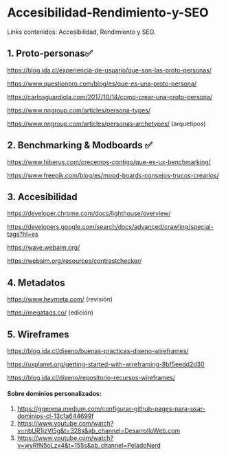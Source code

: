 # Accesibilidad-Rendimiento-y-SEO
Links contenidos: Accesibilidad, Rendimiento y SEO.

## 1. Proto-personas✅

<https://blog.ida.cl/experiencia-de-usuario/que-son-las-proto-personas/>

<https://www.questionpro.com/blog/es/que-es-una-proto-persona/>

<https://carlosguardiola.com/2017/10/14/como-crear-una-proto-persona/>

<https://www.nngroup.com/articles/persona-types/>

<https://www.nngroup.com/articles/personas-archetypes/> (arquetipos)

## 2. Benchmarking & Modboards ✅

<https://www.hiberus.com/crecemos-contigo/que-es-ux-benchmarking/>

<https://www.freepik.com/blog/es/mood-boards-consejos-trucos-crearlos/>

## 3. Accesibilidad

<https://developer.chrome.com/docs/lighthouse/overview/>

<https://developers.google.com/search/docs/advanced/crawling/special-tags?hl=es>

<https://wave.webaim.org/>

<https://webaim.org/resources/contrastchecker/>

## 4. Metadatos

<https://www.heymeta.com/> (revisión)

<https://megatags.co/> (edición)

## 5. Wireframes

<https://blog.ida.cl/diseno/buenas-practicas-diseno-wireframes/>

<https://uxplanet.org/getting-started-with-wireframing-8bf5eedd2d30>

<https://blog.ida.cl/diseno/repositorio-recursos-wireframes/>

#### Sobre dominios personalizados:

1. <https://ggerena.medium.com/configurar-github-pages-para-usar-dominios-cl-13c1a644699f>
2. <https://www.youtube.com/watch?v=nbUR1jzVI5g&t=328s&ab_channel=DesarrolloWeb.com>
3. <https://www.youtube.com/watch?v=wyRfN5oLzx4&t=155s&ab_channel=PeladoNerd>
